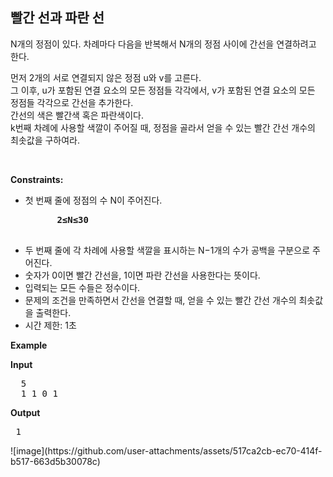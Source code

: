 빨간 선과 파란 선
---
N개의 정점이 있다.
차례마다 다음을 반복해서 N개의 정점 사이에 간선을 연결하려고 한다.  

먼저 2개의 서로 연결되지 않은 정점 u와 v를 고른다.  
그 이후, u가 포함된 연결 요소의 모든 정점들 각각에서, v가 포함된 연결 요소의 모든 정점들 각각으로 간선을 추가한다.  
간선의 색은 빨간색 혹은 파란색이다.  
k번째 차례에 사용할 색깔이 주어질 때, 정점을 골라서 얻을 수 있는 빨간 간선 개수의 최솟값을 구하여라.  

<p>&nbsp;</p>
<p><strong>Constraints:</strong></p>
<ul>
  <li>
    첫 번째 줄에 정점의 수 N이 주어진다.
    <pre>
      <strong>2≤N≤30</strong>
    </pre>
  </li>
  <li>두 번째 줄에 각 차례에 사용할 색깔을 표시하는 N−1개의 수가 공백을 구분으로 주어진다.</li>
  <li>숫자가 0이면 빨간 간선을, 1이면 파란 간선을 사용한다는 뜻이다.</li>
  <li>입력되는 모든 수들은 정수이다.</li>
  <li>문제의 조건을 만족하면서 간선을 연결할 때, 얻을 수 있는 빨간 간선 개수의 최솟값을 출력한다.</li>
	<li>시간 제한: 1초 </li>
</ul>

<p><strong class="example">Example</strong></p>
  
<p><strong>Input</strong></p>
<pre>
  5
  1 1 0 1
</pre>
  
<p><strong>Output</strong></p>
<pre>
 1
</pre>
![image](https://github.com/user-attachments/assets/517ca2cb-ec70-414f-b517-663d5b30078c)
